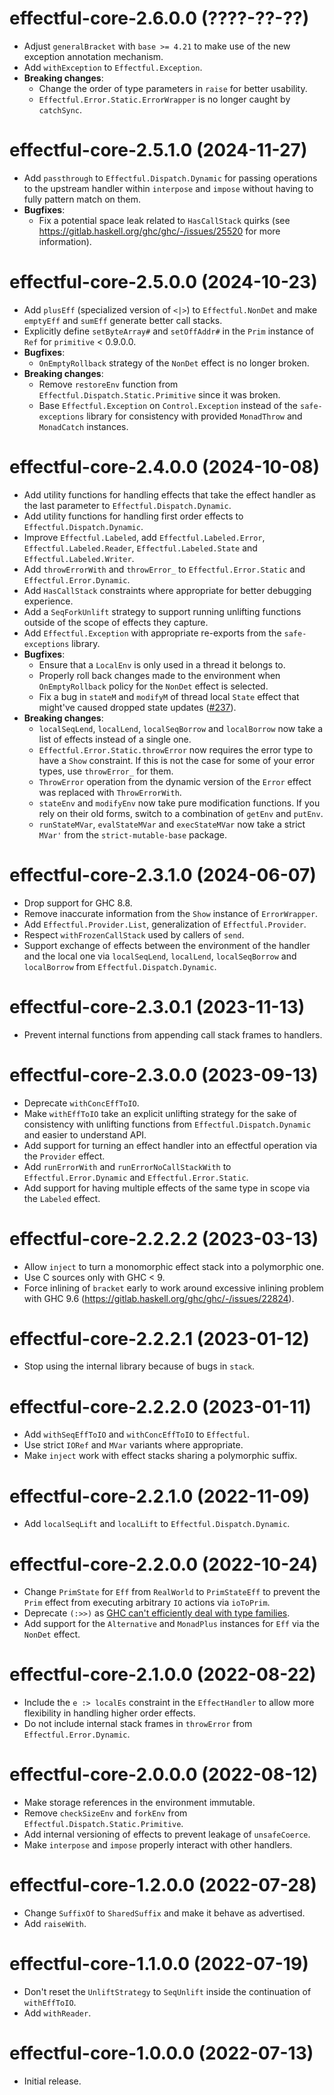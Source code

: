 # effectful-core-2.6.0.0 (????-??-??)
* Adjust `generalBracket` with `base >= 4.21` to make use of the new exception
  annotation mechanism.
* Add `withException` to `Effectful.Exception`.
* **Breaking changes**:
  - Change the order of type parameters in `raise` for better usability.
  - `Effectful.Error.Static.ErrorWrapper` is no longer caught by `catchSync`.

# effectful-core-2.5.1.0 (2024-11-27)
* Add `passthrough` to `Effectful.Dispatch.Dynamic` for passing operations to
  the upstream handler within `interpose` and `impose` without having to fully
  pattern match on them.
* **Bugfixes**:
  - Fix a potential space leak related to `HasCallStack` quirks (see
    https://gitlab.haskell.org/ghc/ghc/-/issues/25520 for more information).

# effectful-core-2.5.0.0 (2024-10-23)
* Add `plusEff` (specialized version of `<|>`) to `Effectful.NonDet` and make
  `emptyEff` and `sumEff` generate better call stacks.
* Explicitly define `setByteArray#` and `setOffAddr#` in the `Prim` instance of
  `Ref` for `primitive` < 0.9.0.0.
* **Bugfixes**:
  - `OnEmptyRollback` strategy of the `NonDet` effect is no longer broken.
* **Breaking changes**:
  - Remove `restoreEnv` function from `Effectful.Dispatch.Static.Primitive`
    since it was broken.
  - Base `Effectful.Exception` on `Control.Exception` instead of the
    `safe-exceptions` library for consistency with provided `MonadThrow` and
    `MonadCatch` instances.

# effectful-core-2.4.0.0 (2024-10-08)
* Add utility functions for handling effects that take the effect handler as the
  last parameter to `Effectful.Dispatch.Dynamic`.
* Add utility functions for handling first order effects to
  `Effectful.Dispatch.Dynamic`.
* Improve `Effectful.Labeled`, add `Effectful.Labeled.Error`,
  `Effectful.Labeled.Reader`, `Effectful.Labeled.State` and
  `Effectful.Labeled.Writer`.
* Add `throwErrorWith` and `throwError_` to `Effectful.Error.Static` and
  `Effectful.Error.Dynamic`.
* Add `HasCallStack` constraints where appropriate for better debugging
  experience.
* Add a `SeqForkUnlift` strategy to support running unlifting functions outside
  of the scope of effects they capture.
* Add `Effectful.Exception` with appropriate re-exports from the
  `safe-exceptions` library.
* **Bugfixes**:
  - Ensure that a `LocalEnv` is only used in a thread it belongs to.
  - Properly roll back changes made to the environment when `OnEmptyRollback`
    policy for the `NonDet` effect is selected.
  - Fix a bug in `stateM` and `modifyM` of thread local `State` effect that
    might've caused dropped state updates
    ([#237](https://github.com/haskell-effectful/effectful/issues/237)).
* **Breaking changes**:
  - `localSeqLend`, `localLend`, `localSeqBorrow` and `localBorrow` now take a
    list of effects instead of a single one.
  - `Effectful.Error.Static.throwError` now requires the error type to have a
    `Show` constraint. If this is not the case for some of your error types, use
    `throwError_` for them.
  - `ThrowError` operation from the dynamic version of the `Error` effect was
    replaced with `ThrowErrorWith`.
  - `stateEnv` and `modifyEnv` now take pure modification functions. If you rely
    on their old forms, switch to a combination of `getEnv` and `putEnv`.
  - `runStateMVar`, `evalStateMVar` and `execStateMVar` now take a strict
    `MVar'` from the `strict-mutable-base` package.

# effectful-core-2.3.1.0 (2024-06-07)
* Drop support for GHC 8.8.
* Remove inaccurate information from the `Show` instance of `ErrorWrapper`.
* Add `Effectful.Provider.List`, generalization of `Effectful.Provider`.
* Respect `withFrozenCallStack` used by callers of `send`.
* Support exchange of effects between the environment of the handler and the
  local one via `localSeqLend`, `localLend`, `localSeqBorrow` and `localBorrow`
  from `Effectful.Dispatch.Dynamic`.

# effectful-core-2.3.0.1 (2023-11-13)
* Prevent internal functions from appending call stack frames to handlers.

# effectful-core-2.3.0.0 (2023-09-13)
* Deprecate `withConcEffToIO`.
* Make `withEffToIO` take an explicit unlifting strategy for the sake of
  consistency with unlifting functions from `Effectful.Dispatch.Dynamic` and
  easier to understand API.
* Add support for turning an effect handler into an effectful operation via the
  `Provider` effect.
* Add `runErrorWith` and `runErrorNoCallStackWith` to `Effectful.Error.Dynamic`
  and `Effectful.Error.Static`.
* Add support for having multiple effects of the same type in scope via the
  `Labeled` effect.

# effectful-core-2.2.2.2 (2023-03-13)
* Allow `inject` to turn a monomorphic effect stack into a polymorphic one.
* Use C sources only with GHC < 9.
* Force inlining of `bracket` early to work around excessive inlining problem
  with GHC 9.6 (https://gitlab.haskell.org/ghc/ghc/-/issues/22824).

# effectful-core-2.2.2.1 (2023-01-12)
* Stop using the internal library because of bugs in `stack`.

# effectful-core-2.2.2.0 (2023-01-11)
* Add `withSeqEffToIO` and `withConcEffToIO` to `Effectful`.
* Use strict `IORef` and `MVar` variants where appropriate.
* Make `inject` work with effect stacks sharing a polymorphic suffix.

# effectful-core-2.2.1.0 (2022-11-09)
* Add `localSeqLift` and `localLift` to `Effectful.Dispatch.Dynamic`.

# effectful-core-2.2.0.0 (2022-10-24)
* Change `PrimState` for `Eff` from `RealWorld` to `PrimStateEff` to prevent the
  `Prim` effect from executing arbitrary `IO` actions via `ioToPrim`.
* Deprecate `(:>>)` as [GHC can't efficiently deal with type
  families](https://github.com/haskell-effectful/effectful/issues/52#issuecomment-1269155485).
* Add support for the `Alternative` and `MonadPlus` instances for `Eff` via the
  `NonDet` effect.

# effectful-core-2.1.0.0 (2022-08-22)
* Include the `e :> localEs` constraint in the `EffectHandler` to allow more
  flexibility in handling higher order effects.
* Do not include internal stack frames in `throwError` from
  `Effectful.Error.Dynamic`.

# effectful-core-2.0.0.0 (2022-08-12)
* Make storage references in the environment immutable.
* Remove `checkSizeEnv` and `forkEnv` from
  `Effectful.Dispatch.Static.Primitive`.
* Add internal versioning of effects to prevent leakage of `unsafeCoerce`.
* Make `interpose` and `impose` properly interact with other handlers.

# effectful-core-1.2.0.0 (2022-07-28)
* Change `SuffixOf` to `SharedSuffix` and make it behave as advertised.
* Add `raiseWith`.

# effectful-core-1.1.0.0 (2022-07-19)
* Don't reset the `UnliftStrategy` to `SeqUnlift` inside the continuation of
  `withEffToIO`.
* Add `withReader`.

# effectful-core-1.0.0.0 (2022-07-13)
* Initial release.
